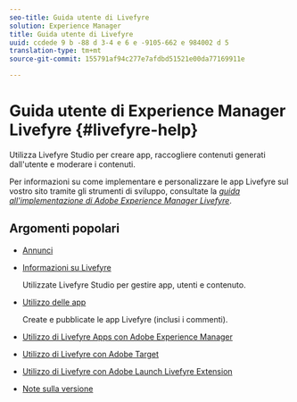 ```yaml
---
seo-title: Guida utente di Livefyre
solution: Experience Manager
title: Guida utente di Livefyre
uuid: ccdede 9 b -88 d 3-4 e 6 e -9105-662 e 984002 d 5
translation-type: tm+mt
source-git-commit: 155791af94c277e7afdbd51521e00da77169911e

---
```



# Guida utente di Experience Manager Livefyre {#livefyre-help}

Utilizza Livefyre Studio per creare app, raccogliere contenuti generati dall&#39;utente e moderare i contenuti.

Per informazioni su come implementare e personalizzare le app Livefyre sul vostro sito tramite gli strumenti di sviluppo, consultate la [*guida all&#39;implementazione di Adobe Experience Manager Livefyre*](/help/implementation/home.md).

## Argomenti popolari

* [Annunci](c-anouncements.md#c_anouncements)

* [Informazioni su Livefyre](c-product.md#c_product)

   Utilizzate Livefyre Studio per gestire app, utenti e contenuto.

* [Utilizzo delle app](c-about-apps/c-about-apps.md#c_about_apps)

   Create e pubblicate le app Livefyre (inclusi i commenti).

* [Utilizzo di Livefyre Apps con Adobe Experience Manager](https://helpx.adobe.com/experience-manager/6-4/sites/administering/using/livefyre.html)


* [Utilizzo di Livefyre con Adobe Target](/help/using/c-library/livefyre-target.md)

* [Utilizzo di Livefyre con Adobe Launch Livefyre Extension](https://docs.adobelaunch.com/extension-reference/web/adobe-livefyre-extension)

* [Note sulla versione](c-rn/c-rn.md#c_rn)

